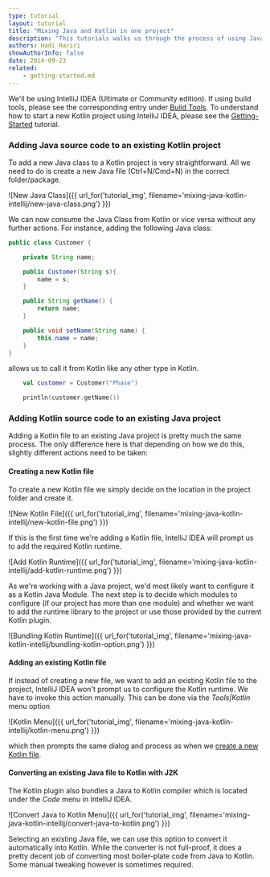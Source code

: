 ```yaml
---
type: tutorial
layout: tutorial
title: "Mixing Java and Kotlin in one project"
description: "This tutorials walks us through the process of using Java and Kotlin in a single IntelliJ IDEA project."
authors: Hadi Hariri
showAuthorInfo: false
date: 2014-09-23
related:
    - getting-started.md
---
```


We'll be using IntelliJ IDEA (Ultimate or Community edition). If using build tools, please see the corresponding
entry under [Build Tools](build-tools.html). To understand how to start a new Kotlin project using IntelliJ IDEA,
please see the [Getting-Started](getting-started.html) tutorial.

### Adding Java source code to an existing Kotlin project
To add a new Java class to a Kotlin project is very straightforward. All we need to do is create a new Java file (Ctrl+N/Cmd+N) in the correct folder/package.

![New Java Class]({{ url_for('tutorial_img', filename='mixing-java-kotlin-intellij/new-java-class.png') }})


We can now consume the Java Class from Kotlin or vice versa without any further actions. For instance, adding the following Java class:

``` java
public class Customer {

    private String name;

    public Customer(String s){
        name = s;
    }

    public String getName() {
        return name;
    }

    public void setName(String name) {
        this.name = name;
    }
}
```

allows us to call it from Kotlin like any other type in Kotlin.

``` kotlin
    val customer = Customer("Phase")

    println(customer.getName())
```


### Adding Kotlin source code to an existing Java project
Adding a Kotlin file to an existing Java project is pretty much the same process. The only difference here is that depending on how we do this, slightly different actions need to be taken:

#### Creating a new Kotlin file
To create a new Kotlin file we simply decide on the location in the project folder and create it.

![New Kotlin File]({{ url_for('tutorial_img', filename='mixing-java-kotlin-intellij/new-kotlin-file.png') }})

If this is the first time we're adding a Kotlin file, IntelliJ IDEA will prompt us to add the required Kotlin runtime.

![Add Kotlin Runtime]({{ url_for('tutorial_img', filename='mixing-java-kotlin-intellij/add-kotlin-runtime.png') }})

As we're working with a Java project, we'd most likely want to configure it as a Kotlin Java Module.
The next step is to decide which modules to configure (if our project has more than one module) and whether we want to
add the runtime library to the project or use those provided by the current Kotlin plugin.

![Bundling Kotlin Runtime]({{ url_for('tutorial_img', filename='mixing-java-kotlin-intellij/bundling-kotlin-option.png') }})

#### Adding an existing Kotlin file
If instead of creating a new file, we want to add an existing Kotlin file to the project, IntelliJ IDEA won't prompt us to configure the Kotlin runtime. We have to invoke
this action manually. This can be done via the *Tools\|Kotlin* menu option


![Kotlin Menu]({{ url_for('tutorial_img', filename='mixing-java-kotlin-intellij/kotlin-menu.png') }})


which then prompts the same dialog and process as when we [create a new Kotlin file](#creating-a-new-kotlin-file).

#### Converting an existing Java file to Kotlin with J2K

The Kotlin plugin also bundles a Java to Kotlin compiler which is located under the *Code* menu in IntelliJ IDEA.

![Convert Java to Kotlin Menu]({{ url_for('tutorial_img', filename='mixing-java-kotlin-intellij/convert-java-to-kotlin.png') }})

Selecting an existing Java file, we can use this option to convert it automatically into Kotlin.
While the converter is not full-proof, it does a pretty decent job of converting most boiler-plate code from Java to Kotlin. Some manual tweaking however is sometimes required.
